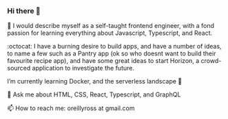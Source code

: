 ### Hi there 👋

🔭 I would describe myself as a self-taught frontend engineer, with a fond passion for learning everything about Javascript, Typescript, and React.

:octocat: I have a burning desire to build apps, and have a number of ideas, to name a few such as a Pantry app (ok so who doesnt want to build their favourite recipe app), and have some great ideas to start Horizon, a crowd-sourced application to investigate the future.

I’m currently learning Docker, and the serverless landscape :tada:

💬 Ask me about HTML, CSS, React, Typescript, and GraphQL  

📫 How to reach me: oreillyross at gmail.com

